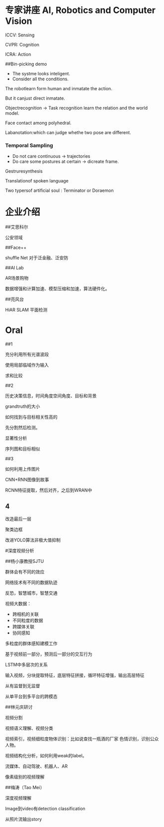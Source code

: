 # 专家讲座 AI, Robotics and Computer Vision

ICCV: Sensing 

CVPR: Cognition 

ICRA: Action

##Bin-picking demo

- The systme looks inteligent.
- Consider all the conditions.

The robotlearn form human and inmatate the action.

But it canjust direct inmatate.

Objectrecognition -> Task recognition learn the relation and the world model.

Face contact among polyhedral.

Labanotation:which can judge whethe two pose are different.



### Temporal Sampling

- Do not care continuous -> trajectories
- Do care some postures at certain -> dicreate frame.

Gestruresynthesis

Translationof spoken language

Two typersof artificial soul : Terminator or Doraemon



# 企业介绍

##艾思科尔

公安领域

##Face++

shuffle Net 对于泛金融、泛安防

##AI Lab

AR场景购物

数据增强和计算加速、模型压缩和加速，算法硬件化。

##亮风台

HiAR SLAM 平面检测



# Oral

##1

充分利用所有光谱波段

使用局部临域作为输入

求和比较

##2

历史决策信息，时间角度空间角度、目标和背景

grandtruth的大小

如何找到与目标相关性高的 

先分割然后检测。

显著性分析

序列图和目标相似

##3

如何利用上传图片

CNN+RNN图像到故事

RCNN特征提取，然后对齐，之后到WRAN中

## 4

改造最后一层

聚类边框

改进YOLO算法非极大值抑制



#深度视频分析

##杨小康教授SJTU

群体会有不同的效应

网络技术有不同的数据轨迹

反恐，智慧城市，智慧交通

视频大数据：

- 跨相机的关联
- 不同粒度的数据
- 跨媒体关联
- 协同感知

多粒度的群体感知建模工作

基于视频前一部分，预测后一部分的交互行为

LSTM中多层次的关系

输入视频，分块提取特征，底层特征拼接，循环特征增强，输出高层特征

从有监督到无监督

从单平台到多平台的跨模态

 

##林元庆研讨

视频分割

视频语义理解、视频分类

视频索引，视频细粒度物体识别：比如说查找一瓶酒的厂家 色情识别，识别公众人物。

视频结构化分析，如何利用weak的label。

流媒体、自动驾驶、机器人、AR

像素级别的视频理解

 

##梅涛（Tao Mei）

深度视频理解

Image到video有detection classification

从照片流输出story